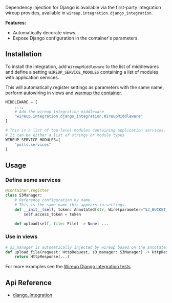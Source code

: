 Dependency injection for Django is available via the first-party integration wireup provides, available in
`wireup.integration.django_integration`.

**Features:**

* Automatically decorate views.
* Expose Django configuration in the container's parameters.

## Installation

To install the integration, add `WireupMiddleware` to the list of middlewares and define a setting
`WIREUP_SERVICE_MODULES` containing a list of modules with application services.

This will automatically register settings as parameters with the same name, perform autowiring 
in views and [warmup the container](../optimizing_container.md).

```python title="settings.py"
MIDDLEWARE = [
    ...,
    # Add the wireup integration middleware
    "wireup.integration.django_integration.WireupMiddleware"
]

# This is a list of top-level modules containing application services.
# It can be either a list of strings or module types
WIREUP_SERVICE_MODULES=[
    "polls.services"
]
```


## Usage

### Define some services

```python title="app/services/s3_manager.py"
@container.register
class S3Manager:
    # Reference configuration by name.
    # This is the same name this appears in settings.
    def __init__(self, token: Annotated[str, Wire(parameter="S3_BUCKET_ACCESS_TOKEN")]):
        self.access_token = token

    def upload(self, file: File) -> None: ...
```

### Use in views
```python title="app/views.py"
# s3_manager is automatically injected by wireup based on the annotated type.
def upload_file(request: HttpRequest, s3_manager: S3Manager) -> HttpResponse:
    return HttpResponse(...)

```

For more examples see the [Wireup Django integration tests](https://github.com/maldoinc/wireup/tree/master/test/integration/django).


## Api Reference

* [django_integration](../class/django_integration.md)
